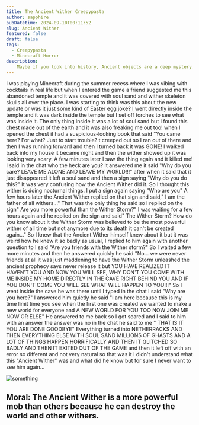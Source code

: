 ```yaml
---
title: The Ancient Wither Creepypasta
author: sapphire
pubDatetime: 2024-09-10T00:11:52
slug: Ancient Wither
featured: false
draft: false
tags:
  - Creepypasta
  - Minecraft Horror
description:
    Maybe if you look into history, Ancient objects are a deep mystery.
---
```

I was playing Minecraft during the summer recess where I was vibing with cocktails in real life but when I entered the game a friend suggested me this abandoned temple and it was 
covered with soul sand and wither skeleton skulls all over the place. I was starting to think was this about the new update or was it just some kind of Easter egg
joke? I went directly inside the temple and it was dark inside the temple but I set off torches to see what was inside it. The only thing inside it was a
lot of soul sand but I found this chest made out of the earth and it was also freaking me out too! when I opened the chest it had a suspicious-looking book that said 
"You came here? For what? Just to start trouble?
t creeped out so I ran out of there and then I was running forward and then I turned back it was GONE! I walked back into my house it became night and then the 
wither showed up it was looking very scary. A few minutes later I saw the thing again and it killed me! I said in the chat who the heck are you? It answered me it 
said "Why do you care? LEAVE ME ALONE AND LEAVE MY WORLD!!!" after when it said that it just disappeared it left a soul sand and then a sign saying "Why do you do this?" 
It was very confusing how the Ancient Wither did it. So I thought this wither is doing nocturnal things. I put a sign again saying "Who are you" A few hours later the Ancient Wither replied on that sign and said," I am the father of all withers..." 
That was the only thing he said so I replied on the sign" Are you more powerful than the Wither Storm?" I was waiting for a few hours again 
and he replied on the sign and said" The Wither Storm? How do you know about it the Wither Storm was believed to be the most powerful wither of all time but not anymore due to its death it can't be created again..." 
So I knew that the Ancient Wither himself knew about it but it was weird how he knew it so badly as usual, I replied to him again with another question to I said "Are you friends with the Wither storm?" So I waited a few more minutes and then he answered quickly he said "No... we were never friends at all it was just maddening to have the Wither Storm unleashed the ancient prophecy says never release it but YOU HAVE REALIZED IT HAVEN'T YOU AND NOW YOU WILL SEE, WHY DON'T YOU COME WITH ME INSIDE MY HOME DIRECTLY IN THE CAVE RIGHT BEHIND YOU AND IF YOU DON'T COME YOU WILL SEE WHAT WILL HAPPEN 
TO YOU!!!" So I went inside the cave he was there until I typed in the chat I said "Why are you here?" I answered him quietly he said "I am here because this is my time limit time you see when the first one was created we wanted to make a new world for everyone and A NEW WORLD FOR YOU TOO NOW JOIN ME NOW OR ELSE" He answered to me back so I got scared and I 
said to him with an answer the answer was no in the chat he said to me " THAT IS IT YOU ARE DONE GOODBYE" Everything turned into NETHERRACKS AND THEN EVERYTHING ELSE WITH SOUL SAND MILLIONS OF GHASTS AND A LOT OF THINGS HAPPEN HORRIFICALLY AND THEN IT GLITCHED SO BADLY AND THEN IT EXITED OUT OF THE GAME and then 
it left off with an error so different and not very natural so that was it I didn't understand what this "Ancient Wither" was and what did he know but for sure I never want to see him again...




![something](@assets/images/ancientwither.png)

Moral: The Ancient Wither is a more powerful mob than others because he can destroy the world and other withers.
---
